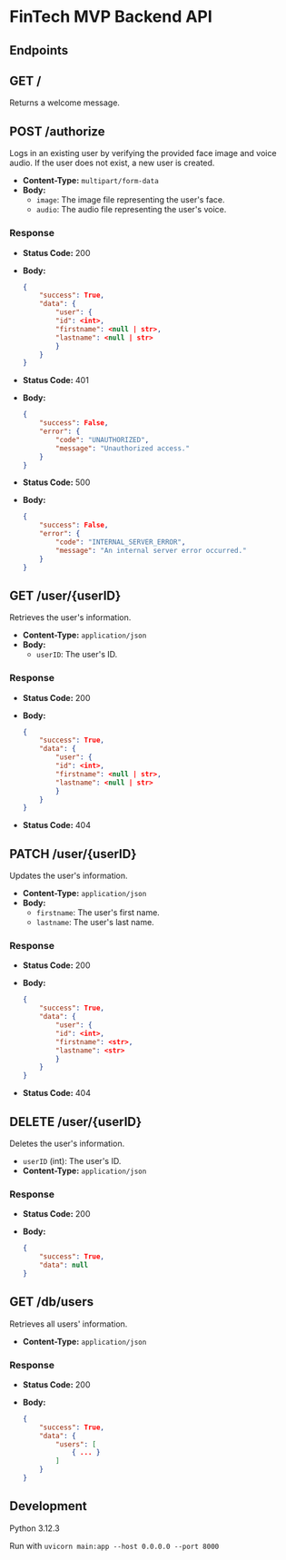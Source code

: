 # FinTech MVP Backend API

## Endpoints

## GET /

Returns a welcome message.

## POST /authorize

Logs in an existing user by verifying the provided face image and voice audio. If the user does not exist, a new user is created.

- **Content-Type:** `multipart/form-data`
- **Body:**
  - `image`: The image file representing the user's face.
  - `audio`: The audio file representing the user's voice.

### Response

- **Status Code:** 200
- **Body:**
  
    ```json
    {
        "success": True,
        "data": {
            "user": {
            "id": <int>,
            "firstname": <null | str>,
            "lastname": <null | str>
            }
        }
    }
    ```

- **Status Code:** 401
- **Body:**
  
    ```json
    {
        "success": False,
        "error": {
            "code": "UNAUTHORIZED",
            "message": "Unauthorized access."
        }
    }
    ```

- **Status Code:** 500
- **Body:**
  
    ```json
    {
        "success": False,
        "error": {
            "code": "INTERNAL_SERVER_ERROR",
            "message": "An internal server error occurred."
        }
    }
    ```

## GET /user/{userID}

Retrieves the user's information.

- **Content-Type:** `application/json`
- **Body:**
  - `userID`: The user's ID.

### Response

- **Status Code:** 200
- **Body:**
  
    ```json
    {
        "success": True,
        "data": {
            "user": {
            "id": <int>,
            "firstname": <null | str>,
            "lastname": <null | str>
            }
        }
    }
    ```

- **Status Code:** 404

## PATCH /user/{userID}

Updates the user's information.

- **Content-Type:** `application/json`
- **Body:**
  - `firstname`: The user's first name.
  - `lastname`: The user's last name.

### Response

- **Status Code:** 200
- **Body:**
  
    ```json
    {
        "success": True,
        "data": {
            "user": {
            "id": <int>,
            "firstname": <str>,
            "lastname": <str>
            }
        }
    }
    ```

- **Status Code:** 404

## DELETE /user/{userID}

Deletes the user's information.

- `userID` (int): The user's ID.
- **Content-Type:** `application/json`

### Response

- **Status Code:** 200
- **Body:**
  
    ```json
    {
        "success": True,
        "data": null
    }
    ```

## GET /db/users

Retrieves all users' information.

- **Content-Type:** `application/json`

### Response

- **Status Code:** 200
- **Body:**
  
    ```json
    {
        "success": True,
        "data": {
            "users": [
                { ... }
            ]
        }
    }
    ```

## Development

Python 3.12.3

Run with `uvicorn main:app --host 0.0.0.0 --port 8000`